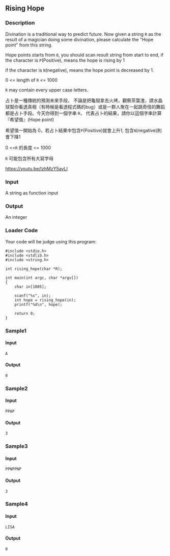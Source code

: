 Rising Hope
-----------

### Description

<div>

Divination is a traditional way to predict future. Now given a string
`R` as the result of a magician doing some divination, please calculate
the \"Hope point\" from this string.

Hope points starts from `0`, you should scan result string from start to
end, if the character is `P`(Positive), means the hope is rising by 1

if the character is `N`(negative), means the hope point is decreased by
1.

0 \<= length of `R` \<= 1000

`R` may contain every upper case letters.

占卜是一種傳統的預測未來手段，
不論是把龜殼拿去火烤，觀察茶葉渣，請水晶球幫你看透真相（有時候是看透程式碼的bug）或是一群人聚在一起跳奇怪的舞蹈都是占卜手段。今天你得到一個字串
`R`， 代表占卜的結果，請你以這個字串計算『希望值』(Hope point)

希望值一開始為 0，若占卜結果中包含`P`(Positive)就會上升1,
包含`N`(negative)則會下降1

0 \<=`R` 的長度 \<= 1000

`R` 可能包含所有大寫字母

<https://youtu.be/IzhMzY5avLI>

</div>

### Input

A string as function input

### Output

An integer

### Loader Code

<div>

Your code will be judge using this program:

</div>

    #include <‍stdio.h>
    #include <‍stdlib.h>
    #include <‍string.h>

    int rising_hope(char *R);

    int main(int argc, char *argv[])
    {
        char in[1005];

        scanf("%s", in);
        int hope = rising_hope(in);
        printf("%d\n", hope);

        return 0;
    }

<div>

### Sample1

#### Input

    A

#### Output

    0

</div>

<div>

### Sample2

#### Input

    PPAP

#### Output

    3

</div>

<div>

### Sample3

#### Input

    PPNPPNP

#### Output

    3

</div>

<div>

### Sample4

#### Input

    LISA

#### Output

    0

</div>
